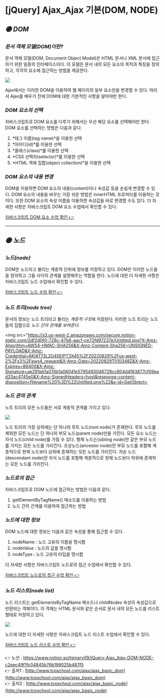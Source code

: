 # [jQuery] **Ajax_Ajax 기본(DOM, NODE)**

## *🟣 DOM*

### *문서 객체 모델(DOM)이란?*

문서 객체 모델(DOM, Document Object Model)은 HTML 문서나 XML 문서에 접근하기 위한 일종의 인터페이스이다. 이 모델은 문서 내의 모든 요소의 목적과 특징을 정의하고, 각각의 요소에 접근하는 방법을 제공한다.

<img src="https://s3.us-west-2.amazonaws.com/secure.notion-static.com/164e4b98-1dd2-40d6-9d0f-e5639eee96a7/Untitled.png?X-Amz-Algorithm=AWS4-HMAC-SHA256&X-Amz-Content-Sha256=UNSIGNED-PAYLOAD&X-Amz-Credential=AKIAT73L2G45EIPT3X45%2F20220829%2Fus-west-2%2Fs3%2Faws4_request&X-Amz-Date=20220829T010331Z&X-Amz-Expires=86400&X-Amz-Signature=7b7a66d6d362fb9734f0afa58c4d4116a7bc1bcd006eb5c924b2f70158a2b0d5&X-Amz-SignedHeaders=host&response-content-disposition=filename%20%3D%22Untitled.png%22&x-id=GetObject">

Ajax에서는 이러한 DOM을 이용하여 웹 페이지의 일부 요소만을 변경할 수 있다. 
따라서 Ajax를 배우기 전에 DOM에 대한 기본적인 사항을 알아야만 한다.

### *DOM 요소의 선택*

자바스크립트로 DOM 요소를 다루기 위해서는 우선 해당 요소를 선택해야만 한다. 
DOM 요소를 선택하는 방법은 다음과 같다.

1. *태그 이름(tag name)*을 이용한 선택
2. *아이디(id)*를 이용한 선택
3. *클래스(class)*를 이용한 선택
4. *CSS 선택자(selector)*를 이용한 선택
5. *HTML 객체 집합(object collection)*을 이용한 선택

### *DOM 요소의 내용 변경*

DOM을 이용하면 DOM 요소의 내용(content)이나 속성값 등을 손쉽게 변경할 수 있다.
DOM 요소의 내용을 바꾸는 가장 쉬운 방법은 innerHTML 프로퍼티를 이용하는 것이다. 
또한 DOM 요소의 속성 이름을 이용하면 속성값을 바로 변경할 수도 있다. 
더 자세한 사항은 자바스크립트 DOM 요소 수업에서 확인할 수 있다.

[자바스크립트 DOM 요소 수업 확인 👉](http://www.tcpschool.com/javascript/js_dom_element)

---

## *🟣 노드*

### *노드(**node)***

DOM은 노드라고 불리는 계층적 단위에 정보를 저장하고 있다. 
DOM은 이러한 노드들을 정의하고 그들 사이의 관계를 설명해주는 역할을 한다. 
노드에 대한 더 자세한 사항은 자바스크립트 노드 수업에서 확인할 수 있다.

[자바스크립트 노드 수업 확인 👉](http://www.tcpschool.com/javascript/js_dom_node)

### ***노드 트리(node tree)***

문서의 정보는 노드 트리라고 불리는 *계층적 구조*에 저장된다. 
이러한 노드 트리는 노드들의 집합으로 *노드 간의 관계를 보여준다.*

<img src="https://s3.us-west-2.amazonaws.com/secure.notion-static.com/2df2d0f0-728c-47b6-aac1-ce72fd97237e/Untitled.png?X-Amz-Algorithm=AWS4-HMAC-SHA256&X-Amz-Content-Sha256=UNSIGNED-PAYLOAD&X-Amz-Credential=AKIAT73L2G45EIPT3X45%2F20220829%2Fus-west-2%2Fs3%2Faws4_request&X-Amz-Date=20220829T010348Z&X-Amz-Expires=86400&X-Amz-Signature=ae291eb1a074b1a06041e5795493046728cc604d4f83877cf09ead33ac4745e0&X-Amz-SignedHeaders=host&response-content-disposition=filename%20%3D%22Untitled.png%22&x-id=GetObject>

### *노드 관의 관계*

노트 트리의 모든 노드들은 서로 계층적 관계를 가지고 있다.

<img src="https://s3.us-west-2.amazonaws.com/secure.notion-static.com/59f9593a-802c-46c6-896d-935797b1680d/Untitled.png?X-Amz-Algorithm=AWS4-HMAC-SHA256&X-Amz-Content-Sha256=UNSIGNED-PAYLOAD&X-Amz-Credential=AKIAT73L2G45EIPT3X45%2F20220829%2Fus-west-2%2Fs3%2Faws4_request&X-Amz-Date=20220829T010408Z&X-Amz-Expires=86400&X-Amz-Signature=26e1949bfdbd262c3f56af757380debb7b9889b3c40870bf64aa7d5bd61431a1&X-Amz-SignedHeaders=host&response-content-disposition=filename%20%3D%22Untitled.png%22&x-id=GetObject">

노드 트리의 가장 상위에는 단 하나의 루트 노드(root node)가 존재한다. 
루트 노드를 제외한 모든 노드는 단 하나의 부모 노드(parent node)만을 가진다. 
모든 요소 노드는 자식 노드(child node)를 가질 수 있다. 
형제 노드는(sibling node)란 같은 부모 노드를 가지는 모든 노드를 가리킨다. 
조상노드(ancestor node)란 부모 노드를 포함해 계층적으로 현재 노드보다 상위에 존재하는 
모든 노드를 가리킨다. 
자손 노드(descendant node)란 자식 노드를 포함해 계층적으로 현재 노드보다 하위에 존재하는 모든 노드를 가리킨다.

### *노드로의 접근*

자바스크립트로 DOM 노드에 접근하는 방법은 다음과 같다.

1. getElementByTagName() 메소드를 이용하는 방법
2. 노드 간의 간계를 이용하여 접근하는 방법

### *노드에 대한 정보*

DOM 노드에 대한 정보는 다음과 같은 속성을 통해 접근할 수 있다.

1. nodeName : 노드 고유의 이름을 명시함
2. nodeValue : 노드의 값을 명시함
3. nodeType : 노드 고유의 타입을 명시함

더 자세한 사항은 자바스크립트 노드로의 접근 수업에서 확인할 수 있다.

[자바스크립트 노드로의 접근 수업 확인 👉](http://www.tcpschool.com/javascript/js_dom_nodeAccess)

### ***노드 리스트(node list)***

노드 리스트는 getElementsByTagName 메소드나 childNodes 속성의 속성값으로 반환되는 
객체이다. 이 객체는 HTML 문서와 같은 순서로 문서 내의 모든 노드를 리스트 형태로 저장하고 있다.

<img src="https://s3.us-west-2.amazonaws.com/secure.notion-static.com/d7863525-a016-4bde-955f-85845677d2a1/Untitled.png?X-Amz-Algorithm=AWS4-HMAC-SHA256&X-Amz-Content-Sha256=UNSIGNED-PAYLOAD&X-Amz-Credential=AKIAT73L2G45EIPT3X45%2F20220829%2Fus-west-2%2Fs3%2Faws4_request&X-Amz-Date=20220829T010426Z&X-Amz-Expires=86400&X-Amz-Signature=cd2c2f350e57d302443bdd82fcd32e3aee0731bba1611db94d3164c60ac3e503&X-Amz-SignedHeaders=host&response-content-disposition=filename%20%3D%22Untitled.png%22&x-id=GetObject">

노드에 대한 더 자세한 사항은 자바스크립트 노드 리스트 수업에서 확인할 수 있다.

[자바스크립트 노드 리스트 수업 확인 👉](http://www.tcpschool.com/javascript/js_dom_nodeList)
<br><br>
👉 노션 : https://www.notion.so/tgmary09/jQuery-Ajax_Ajax-DOM-NODE-c2eec49f1fc04845b76b199025b487f5
<br>
👉 출처1 : [http://www.tcpschool.com/ajax/ajax_basic_dom](http://www.tcpschool.com/ajax/ajax_basic_dom)
<br>
👉 출처2 : [http://www.tcpschool.com/ajax/ajax_basic_node](http://www.tcpschool.com/ajax/ajax_basic_node)
